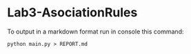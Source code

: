 # Lab3-AsociationRules
To output in a markdown format run in console this command:
```console
python main.py > REPORT.md
```